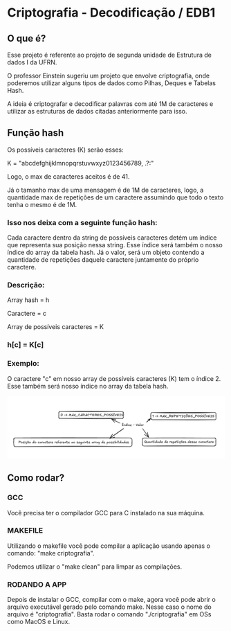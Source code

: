 # Criptografia - Decodificação / EDB1

## O que é?

Esse projeto é referente ao projeto de segunda unidade de Estrutura de dados I da UFRN.

O professor Einstein sugeriu um projeto que envolve criptografia, onde poderemos utilizar alguns tipos de dados como Pilhas, Deques e Tabelas Hash.

A ideia é criptografar e decodificar palavras com até 1M de caracteres e utilizar as estruturas de dados citadas anteriormente para isso.

## Função hash

Os possíveis caracteres (K) serão esses:

K = "abcdefghijklmnopqrstuvwxyz0123456789, .?:"

Logo, o max de caracteres aceitos é de 41.

Já o tamanho max de uma mensagem é de 1M de caracteres, logo, a quantidade max de repetições de um caractere assumindo que todo o texto tenha o mesmo é de 1M.

### Isso nos deixa com a seguinte função hash:

Cada caractere dentro da string de possíveis caracteres detém um índice que representa sua posição nessa string. Esse índice será também o nosso índice do array da tabela hash. Já o valor, será um objeto contendo a quantidade de repetições daquele caractere juntamente do próprio caractere.

### Descrição:

Array hash = h

Caractere = c

Array de possíveis caracteres = K

### h[c] = K[c]

### Exemplo:

O caractere "c" em nosso array de possíveis caracteres (K) tem o índice 2. Esse também será nosso índice no array da tabela hash.

![exemplo hash](./hash.png)

## Como rodar?

### GCC

Você precisa ter o compilador GCC para C instalado na sua máquina.

### MAKEFILE

Utilizando o makefile você pode compilar a aplicação usando apenas o comando: "make criptografia".

Podemos utilizar o "make clean" para limpar as compilações.

### RODANDO A APP

Depois de instalar o GCC, compilar com o make, agora você pode abrir o arquivo executável gerado pelo comando make. Nesse caso o nome do arquivo é "criptografia". Basta rodar o comando "./criptografia" em OSs como MacOS e Linux.